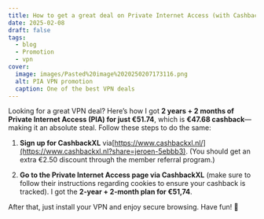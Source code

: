 ```yaml
---
title: How to get a great deal on Private Internet Access (with Cashback!)
date: 2025-02-08
draft: false
tags:
  - blog
  - Promotion
  - vpn
cover:
  image: images/Pasted%20image%2020250207173116.png
  alt: PIA VPN promotion
  caption: One of the best VPN deals
---
```

Looking for a great VPN deal? Here’s how I got **2 years + 2 months of Private Internet Access (PIA) for just €51.74**, which is **€47.68 cashback**—making it an absolute steal. Follow these steps to do the same:

1. **Sign up for CashbackXL** via[https://www.cashbackxl.nl/](https://www.cashbackxl.nl?share=jeroen-5ebbb3). (You should get an extra €2.50 discount through the member referral program.)
   
2. **Go to the Private Internet Access page via CashbackXL** (make sure to follow their instructions regarding cookies to ensure your cashback is tracked). I got the **2-year + 2-month plan for €51,74**.

After that, just install your VPN and enjoy secure browsing. Have fun! 🚀